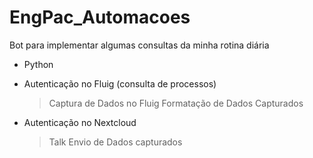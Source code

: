 # EngPac_Automacoes
Bot para implementar algumas consultas da minha rotina diária

- Python
- Autenticação no Fluig (consulta de processos)
    >Captura de Dados no Fluig
    >Formatação de Dados Capturados

- Autenticação no Nextcloud
    >Talk
    >Envio de Dados capturados
